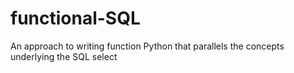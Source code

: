 # functional-SQL
An approach to writing function Python that parallels the concepts underlying the SQL select
